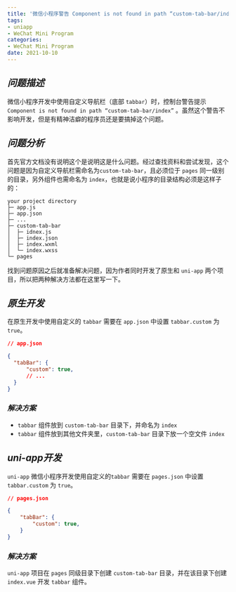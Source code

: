 ```yaml
---
title: '微信小程序警告 Component is not found in path “custom-tab-bar/index”'
tags:
- uniapp
- WeChat Mini Program
categories:
- WeChat Mini Program
date: 2021-10-10
---
```


## ***问题描述***

微信小程序开发中使用自定义导航栏（底部 `tabbar`）时，控制台警告提示 `Component is not found in path “custom-tab-bar/index”` 。虽然这个警告不影响开发，但是有精神洁癖的程序员还是要搞掉这个问题。

## ***问题分析***

首先官方文档没有说明这个是说明这是什么问题。经过查找资料和尝试发现，这个问题是因为自定义导航栏需命名为`custom-tab-bar`，且必须位于 `pages` 同一级别的目录，另外组件也需命名为 `index`，也就是说小程序的目录结构必须是这样子的：

```
your project directory
├─ app.js
├─ app.json
├─ ...
├─ custom-tab-bar
│  ├─ idnex.js
│  ├─ index.json
│  ├─ index.wxml
│  └─ index.wxss
└─ pages

```

找到问题原因之后就准备解决问题，因为作者同时开发了原生和 `uni-app` 两个项目，所以把两种解决方法都在这里写一下。

## ***原生开发***

在原生开发中使用自定义的 `tabbar` 需要在 `app.json` 中设置 `tabbar.custom` 为 `true`。

```json
// app.json

{
  "tabBar": {
      "custom": true,
      // ...
  }
}
```

### ***解决方案***

- `tabbar` 组件放到 `custom-tab-bar` 目录下，并命名为 `index`
- `tabbar` 组件放到其他文件夹里，`custom-tab-bar` 目录下放一个空文件 `index` 

## ***uni-app开发***

`uni-app`  微信小程序开发使用自定义的`tabbar` 需要在 `pages.json` 中设置 `tabbar.custom` 为 `true`。

```json
// pages.json

{
	"tabBar": {
        "custom": true,
    }
}
```

### ***解决方案***

`uni-app` 项目在 `pages` 同级目录下创建 `custom-tab-bar` 目录，并在该目录下创建 `index.vue` 开发 `tabbar` 组件。
